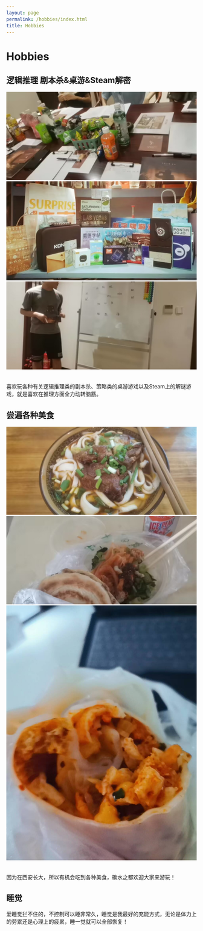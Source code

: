 ```yaml
---
layout: page
permalink: /hobbies/index.html
title: Hobbies
---
```

# Hobbies

## 逻辑推理 剧本杀&桌游&Steam解密

<div class="third">
<img src="/images/1.JPG">
<img src="/images/2.JPG">
<img src="/images/3.JPG">
</div>

<br>喜欢玩各种有关逻辑推理类的剧本杀、策略类的桌游游戏以及Steam上的解谜游戏，就是喜欢在推理方面全力动转脑筋。

## 尝遍各种美食

<div class="third">
<img src="/images/4.JPG">
<img src="/images/5.JPG">
<img src="/images/6.JPG">
</div>


<br> 因为在西安长大，所以有机会吃到各种美食，碳水之都欢迎大家来游玩！


## 睡觉
爱睡觉拦不住的，不控制可以睡非常久，睡觉是我最好的充能方式，无论是体力上的劳累还是心理上的疲累，睡一觉就可以全部恢复！


